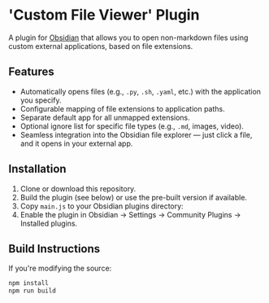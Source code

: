 # 'Custom File Viewer' Plugin

A plugin for [Obsidian](https://obsidian.md) that allows you to open non-markdown files using custom external applications, based on file extensions.

## Features

- Automatically opens files (e.g., `.py`, `.sh`, `.yaml`, etc.) with the application you specify.
- Configurable mapping of file extensions to application paths.
- Separate default app for all unmapped extensions.
- Optional ignore list for specific file types (e.g., `.md`, images, video).
- Seamless integration into the Obsidian file explorer — just click a file, and it opens in your external app.

## Installation

1. Clone or download this repository.
2. Build the plugin (see below) or use the pre-built version if available.
3. Copy `main.js` to your Obsidian plugins directory:
4. Enable the plugin in Obsidian → Settings → Community Plugins → Installed plugins.

## Build Instructions

If you're modifying the source:

```bash
npm install
npm run build
```
